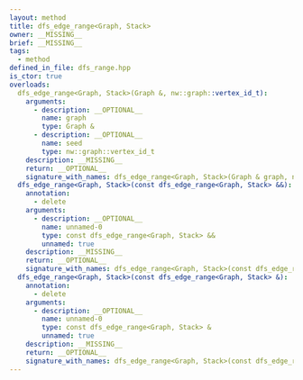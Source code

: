 ```yaml
---
layout: method
title: dfs_edge_range<Graph, Stack>
owner: __MISSING__
brief: __MISSING__
tags:
  - method
defined_in_file: dfs_range.hpp
is_ctor: true
overloads:
  dfs_edge_range<Graph, Stack>(Graph &, nw::graph::vertex_id_t):
    arguments:
      - description: __OPTIONAL__
        name: graph
        type: Graph &
      - description: __OPTIONAL__
        name: seed
        type: nw::graph::vertex_id_t
    description: __MISSING__
    return: __OPTIONAL__
    signature_with_names: dfs_edge_range<Graph, Stack>(Graph & graph, nw::graph::vertex_id_t seed)
  dfs_edge_range<Graph, Stack>(const dfs_edge_range<Graph, Stack> &&):
    annotation:
      - delete
    arguments:
      - description: __OPTIONAL__
        name: unnamed-0
        type: const dfs_edge_range<Graph, Stack> &&
        unnamed: true
    description: __MISSING__
    return: __OPTIONAL__
    signature_with_names: dfs_edge_range<Graph, Stack>(const dfs_edge_range<Graph, Stack> &&)
  dfs_edge_range<Graph, Stack>(const dfs_edge_range<Graph, Stack> &):
    annotation:
      - delete
    arguments:
      - description: __OPTIONAL__
        name: unnamed-0
        type: const dfs_edge_range<Graph, Stack> &
        unnamed: true
    description: __MISSING__
    return: __OPTIONAL__
    signature_with_names: dfs_edge_range<Graph, Stack>(const dfs_edge_range<Graph, Stack> &)
---
```

